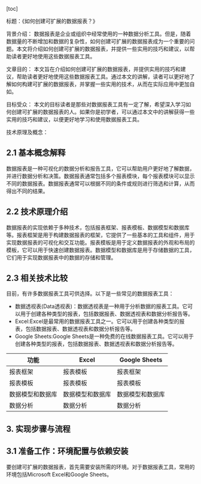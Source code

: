 
[toc]                    
                
                
标题：《如何创建可扩展的数据报表？》

背景介绍：
数据报表是企业或组织中经常使用的一种数据分析工具。但是，随着数据量的不断增加和数据的复杂性，如何创建可扩展的数据报表成为一个重要的问题。本文将介绍如何创建可扩展的数据报表，并提供一些实用的技巧和建议，以帮助读者更好地使用这些数据报表工具。

文章目的：
本文旨在介绍如何创建可扩展的数据报表，并提供实用的技巧和建议，帮助读者更好地使用这些数据报表工具。通过本文的讲解，读者可以更好地了解如何构建可扩展的数据报表，并掌握一些实用的技术，从而在实际应用中更加自如。

目标受众：
本文的目标读者是那些对数据报表工具有一定了解，希望深入学习如何创建可扩展的数据报表的人。如果你是初学者，可以通过本文中的讲解获得一些实用的技巧和建议，以便更好地学习和使用数据报表工具。

技术原理及概念：

## 2.1 基本概念解释

数据报表是一种可视化的数据分析和报告工具，它可以帮助用户更好地了解数据，并进行数据分析和决策。数据报表通常包括多个报表模块，每个报表模块可以显示不同的数据报表。数据报表通常可以根据不同的条件或规则进行筛选和计算，从而得出不同的结果。

## 2.2 技术原理介绍

数据报表的实现依赖于多种技术，包括报表框架、报表模板、数据模型和数据库等。报表框架是用于构建数据报表的框架，它提供了一些基本的工具和组件，用于实现数据报表的可视化和交互功能。报表模板是用于定义数据报表的外观和布局的模板，它可以用于快速创建数据报表。数据模型和数据库是用于存储数据的工具，它们用于实现数据报表中的数据的存储和管理。

## 2.3 相关技术比较

目前，有许多数据报表工具可供选择。以下是一些常见的数据报表工具：

- 数据透视表(Data透视表)：数据透视表是一种用于分析数据的报表工具。它可以用于创建各种类型的报表，包括数据报表、数据透视表和数据分析报告等。
- Excel:Excel是最常用的数据报表工具之一。它可以用于创建各种类型的报表，包括数据报表、数据透视表和数据分析报告等。
- Google Sheets:Google Sheets是一种免费的在线数据报表工具。它可以用于创建各种类型的报表，包括数据报表、数据透视表和数据分析报告等。

| 功能 | Excel | Google Sheets |
| --- | --- | --- |
| 报表框架 | 报表模板 | 报表框架 |
| 报表模板 | 报表模板 | 报表模板 |
| 数据模型和数据库 | 数据模型和数据库 | 数据模型和数据库 |
| 数据分析 | 数据分析 | 数据分析 |

## 3. 实现步骤与流程

## 3.1 准备工作：环境配置与依赖安装

要创建可扩展的数据报表，首先需要安装所需的环境。对于数据报表工具，常用的环境包括Microsoft Excel和Google Sheets。

